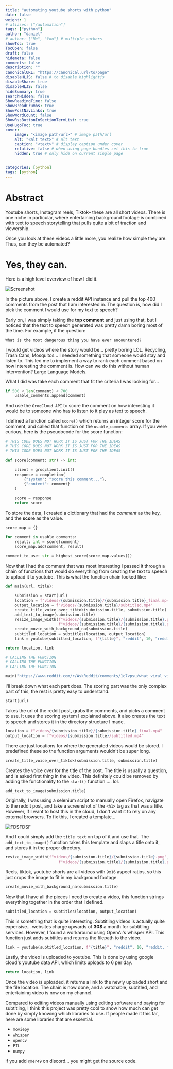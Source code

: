 ```yaml
---
title: "automating youtube shorts with python"
date: false
weight: 1
# aliases: ["/automation"]
tags: ["python"]
author: "daniel"
# author: ["Me", "You"] # multiple authors
showToc: true
TocOpen: false
draft: false
hidemeta: false
comments: false
description: ""
canonicalURL: "https://canonical.url/to/page"
disableHLJS: false # to disable highlightjs
disableShare: true
disableHLJS: false
hideSummary: true
searchHidden: false
ShowReadingTime: false
ShowBreadCrumbs: true
ShowPostNavLinks: true
ShowWordCount: false
ShowRssButtonInSectionTermList: true
UseHugoToc: true
cover:
    image: "<image path/url>" # image path/url
    alt: "<alt text>" # alt text
    caption: "<text>" # display caption under cover
    relative: false # when using page bundles set this to true
    hidden: true # only hide on current single page


categories: [python]
tags: [python]
---
```


# Abstract

  Youtube shorts, Instagram reels, Tiktok– these are all short videos. There is one niche in particular, where entertaining background footage is combined with text to speech storytelling that pulls quite a bit of traction and viewership.

  Once you look at these videos a little more, you realize how simple they are. Thus, can they be automated?

# Yes, they can.

  Here is a high level overview of how I did it.

![Screenshot](https://cdn.discordapp.com/attachments/975237011290071040/1232546314362028063/Screenshot_2024-04-24_at_12.16.13_AM.png?ex=6629d9b4&is=66288834&hm=b42e3dbedf31f180bd86e6fb7880540f155e0a9226223a5fbc90a3e615eb3df8&)

In the picture above, I create a reddit API instance and pull the top 400 comments from the post that I am interested in. The question is, how did I pick the comment I would use for my text to speech?

Early on, I was simply taking the **top comment** and just using that, but I noticed that the text to speech generated was pretty damn boring most of the time. For example, if the question:

`What is the most dangerous thing you have ever encountered?`

I would get videos where the story would be... pretty boring LOL. Recycling, Trash Cans, Mosquitos... I needed something that someone would stay and listen to. This led me to implement a way to rank each comment based on how interesting the comment is. How can we do this without human intervention? Large Language Models.

What I did was take each comment that fit the criteria I was looking for...

```python
if 500 < len(comment) < 700
	usable_comments.append(comment)
```

And use the `GroqCloud API` to score the comment on how interesting it would be to someone who has to listen to it play as text to speech.

I defined a function called `score()` which returns an integer score for the comment, and called that function on the `usable_comments` array. If you were curious, here is the pseudocode for the score function:

```python
# THIS CODE DOES NOT WORK IT IS JUST FOR THE IDEAS
# THIS CODE DOES NOT WORK IT IS JUST FOR THE IDEAS
# THIS CODE DOES NOT WORK IT IS JUST FOR THE IDEAS

def score(comment: str) -> int:
	
	client = groqclient.init()
	response = completion(
		{"system": "score this comment..."},
		{"content": comment}
	)

	score = response
	return score
```

To store the data, I created a dictionary that had the _comment_ as the key, and the **score** as the value.

```python
score_map = {}

for comment in usable_comments:
	result: int = score(comment)
	score_map.add(comment, result)
	
comment_to_use: str = highest_score(score_map.values())
```

Now that I had the comment that was most interesting I passed it through a chain of functions that would do everything from creating the text to speech to upload it to youtube. This is what the function chain looked like:

```python
def main(url, title):

	submission = start(url)
	location = f"videos/{submission.title}/{submission.title}_final.mp4"
	output_location = f"videos/{submission.title}/subtitled.mp4"
	create_title_voice_over_tiktok(submission.title, submission.title)
	add_text_to_image(submission.title)
	resize_image_width(f"videos/{submission.title}/{submission.title}.png",
				       f"videos/{submission.title}/{submission.title}.png")
	create_movie_with_background_na(submission.title)
	subtitled_location = subtitles(location, output_location)
	link = youtube(subtitled_location, f"{title}", "reddit", 10, "reddit, funny,                    shorts", "public", False)

return location, link

# CALLING THE FUNCTION
# CALLING THE FUNCTION
# CALLING THE FUNCTION

main("https://www.reddit.com/r/AskReddit/comments/1c7vpsu/what_viral_video_is_fake_but_people_think_its_real/", "#shorts")

```

I'll break down what each part does. The scoring part was the only complex part of this, the rest is pretty easy to understand.

```python
start(url)
```
Takes the url of the reddit post, grabs the comments, and picks a comment to use. It uses the scoring system I explained above. It also creates the text to speech and stores it in the directory structure I made.

```python
location = f"videos/{submission.title}/{submission.title}_final.mp4"
output_location = f"videos/{submission.title}/subtitled.mp4"
```
There are just locations for where the generated videos would be stored. I predefined these so the function arguments wouldn't be super long.

```python
create_title_voice_over_tiktok(submission.title, submission.title)
```
Creates the voice over for the title of the post. The title is usually a question, and is asked first thing in the video. This definitely could be removed by adding the functionality to the `start()` function..... lol.

```python
add_text_to_image(submission.title)
```
Originally, I was using a selenium script to manually open Firefox, navigate to the reddit post, and take a screenshot of the `<h1>` tag as that was a title. However, if I want to host this in the cloud, I don't want it to rely on any external browsers. To fix this, I created a template...

![FDSFDSF](https://cdn.discordapp.com/attachments/975237011290071040/1232805512907853864/starter.png?ex=662acb1a&is=6629799a&hm=5415a709948c1bf9781e30d957c0ee0a6355d98ca746db753bbfd2e2ea2ded7f&)

And I could simply add the `title text` on top of it and use that. The `add_text_to_image()` function takes this template and slaps a title onto it, and stores it in the proper directory.

```python
resize_image_width(f"videos/{submission.title}/{submission.title}.png",
				       f"videos/{submission.title}/{submission.title}.png")
```
Reels, tiktok, youtube shorts are all videos with `9x16` aspect ratios, so this just crops the image to fit in my background footage.

```python
create_movie_with_background_na(submission.title)
```
Now that I have all the pieces I need to create a video, this function strings everything together in the order that I defined. 

```python
subtitled_location = subtitles(location, output_location)
```
This is something that is quite interesting. Subtitling videos is actually quite expensive... websites charge upwards of **30$** a month for subtitling services. However, I found a workaround using OpenAI's whisper API. This function just adds subtitles and returns the filepath to the video.

```python
link = youtube(subtitled_location, f"{title}", "reddit", 10, "reddit, funny,                    shorts", "public", False)
```
Lastly, the video is uploaded to youtube. This is done by using google cloud's youtube data API, which limits uploads to 6 per day. 

```python
return location, link
```
Once the video is uploaded, it returns a link to the newly uploaded short and the file location. The chain is now done, and a watchable, subtitled, and entertaining video is now on my channel. 

Compared to editing videos manually using editing software and paying for subtitling, I think this project was pretty cool to show how much can get done by simply knowing which libraries to use. If people made it this far, here are some libraries that are essential.

- `moviepy`
- `whisper`
- `opencv`
- `PIL`
- `numpy`

if you add `@mer49` on discord... you might get the source code.



